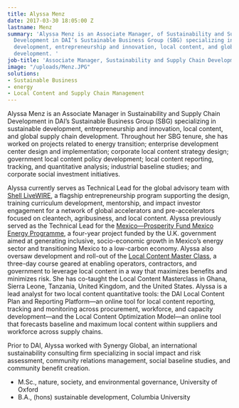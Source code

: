 ```yaml
---
title: Alyssa Menz
date: 2017-03-30 18:05:00 Z
lastname: Menz
summary: 'Alyssa Menz is an Associate Manager, of Sustainability and Supply Chain
  Development in DAI’s Sustainable Business Group (SBG) specializing in sustainable
  development, entrepreneurship and innovation, local content, and global supply chain
  development. '
job-title: 'Associate Manager, Sustainability and Supply Chain Development '
image: "/uploads/Menz.JPG"
solutions:
- Sustainable Business
- energy
- Local Content and Supply Chain Management
---
```


Alyssa Menz is an Associate Manager in Sustainability and Supply Chain Development in DAI’s Sustainable Business Group (SBG) specializing in sustainable development, entrepreneurship and innovation, local content, and global supply chain development. Throughout her SBG tenure, she has worked on projects related to energy transition; enterprise development center design and implementation; corporate local content strategy design; government local content policy development; local content reporting, tracking, and quantitative analysis; industrial baseline studies; and corporate social investment initiatives.

Alyssa currently serves as Technical Lead for the global advisory team with [Shell LiveWIRE](https://www.dai.com/our-work/projects/worldwide-shell-livewire-global-consultancy), a flagship entrepreneurship program supporting the design, training curriculum development, mentorship, and impact investor engagement for a network of global accelerators and pre-accelerators focused on cleantech, agribusiness, and local content. Alyssa previously served as the Technical Lead for the [Mexico—Prosperity Fund Mexico Energy Programme](https://www.dai.com/our-work/projects/mexico-prosperity-fund-mexico-energy-services-programme), a four-year project funded by the U.K. government aimed at generating inclusive, socio-economic growth in Mexico’s energy sector and transitioning Mexico to a low-carbon economy. Alyssa also oversaw development and roll-out of the [Local Content Master Class](https://www.dai.com/our-work/local-content-master-class), a three-day course geared at enabling operators, contractors, and government to leverage local content in a way that maximizes benefits and minimizes risk. She has co-taught the Local Content Masterclass in Ghana, Sierra Leone, Tanzania, United Kingdom, and the United States. Alyssa is a lead analyst for two local content quantitative tools: the DAI Local Content Plan and Reporting Platform—an online tool for local content reporting, tracking and monitoring across procurement, workforce, and capacity development—and the Local Content Optimization Model—an online tool that forecasts baseline and maximum local content within suppliers and workforce across supply chains.  

Prior to DAI, Alyssa worked with Synergy Global, an international sustainability consulting firm specializing in social impact and risk assessment, community relations management, social baseline studies, and community benefit creation.
 
* M.Sc., nature, society, and environmental governance, University of Oxford
* B.A., (hons) sustainable development, Columbia University